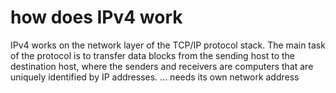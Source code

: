# how does IPv4 work
IPv4 works on the network layer of the TCP/IP protocol stack. The main task of the protocol is to transfer data blocks from the sending host to the destination host, where the senders and receivers are computers that are uniquely identified by IP addresses. ... needs its own network address
